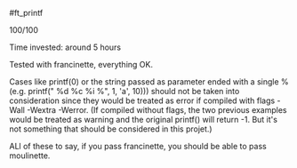 #ft_printf

100/100

Time invested: around 5 hours

Tested with francinette, everything OK.

Cases like printf(0) or the string passed as parameter ended with a single % (e.g. printf(" %d %c %i %", 1, 'a', 10))) should not be taken into consideration since they would be treated as error if compiled with flags -Wall -Wextra -Werror. (If compiled without flags, the two previous examples would be treated as warning and the original printf() will return -1. But it's not something that should be considered in this projet.)

ALl of these to say, if you pass francinette, you should be able to pass moulinette.
